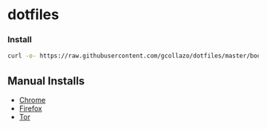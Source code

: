 # dotfiles

### Install
```bash
curl -o- https://raw.githubusercontent.com/gcollazo/dotfiles/master/bootstrap.sh | bash
```

## Manual Installs
- [Chrome](https://dl.google.com/chrome/mac/stable/GGRO/googlechrome.dmg)
- [Firefox](https://www.mozilla.org/en-US/firefox/new/)
- [Tor](https://www.torproject.org/download/download-easy.html.en)
